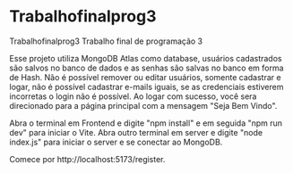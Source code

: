 # Trabalhofinalprog3
Trabalhofinalprog3
Trabalho final de programação 3 

Esse projeto utiliza MongoDB Atlas como database, usuários cadastrados são salvos no banco de dados e as senhas são salvas no banco em forma de Hash.
Não é possível remover ou editar usuários, somente cadastrar e logar, não é possível cadastrar e-mails iguais, se as credenciais estiverem incorretas o login não é possível.
Ao logar com sucesso, você sera direcionado para a página principal com a mensagem "Seja Bem Vindo".

Abra o terminal em Frontend e digite "npm install" e em seguida "npm run dev" para iniciar o Vite.
Abra outro terminal em server e digite "node index.js" para iniciar o server e se conectar ao MongoDB.

Comece por http://localhost:5173/register.


